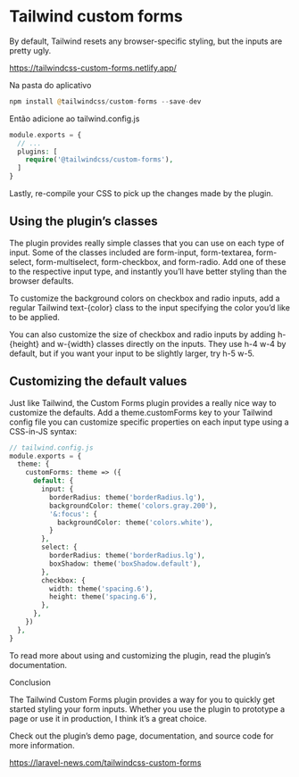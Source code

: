 # Tailwind custom forms

By default, Tailwind resets any browser-specific styling, but the inputs are pretty ugly.

https://tailwindcss-custom-forms.netlify.app/

Na pasta do aplicativo
```php
npm install @tailwindcss/custom-forms --save-dev
```
Então adicione ao tailwind.config.js
```php
module.exports = {
  // ...
  plugins: [
    require('@tailwindcss/custom-forms'),
  ]
}
```
Lastly, re-compile your CSS to pick up the changes made by the plugin.

## Using the plugin’s classes

The plugin provides really simple classes that you can use on each type of input. Some of the classes included are form-input, form-textarea, form-select, form-multiselect, form-checkbox, and form-radio. Add one of these to the respective input type, and instantly you’ll have better styling than the browser defaults.

To customize the background colors on checkbox and radio inputs, add a regular Tailwind text-{color} class to the input specifying the color you’d like to be applied.

You can also customize the size of checkbox and radio inputs by adding h-{height} and w-{width} classes directly on the inputs. They use h-4 w-4 by default, but if you want your input to be slightly larger, try h-5 w-5.

## Customizing the default values

Just like Tailwind, the Custom Forms plugin provides a really nice way to customize the defaults. Add a theme.customForms key to your Tailwind config file you can customize specific properties on each input type using a CSS-in-JS syntax:
```php
// tailwind.config.js
module.exports = {
  theme: {
    customForms: theme => ({
      default: {
        input: {
          borderRadius: theme('borderRadius.lg'),
          backgroundColor: theme('colors.gray.200'),
          '&:focus': {
            backgroundColor: theme('colors.white'),
          }
        },
        select: {
          borderRadius: theme('borderRadius.lg'),
          boxShadow: theme('boxShadow.default'),
        },
        checkbox: {
          width: theme('spacing.6'),
          height: theme('spacing.6'),
        },
      },
    })
  },
}
```
To read more about using and customizing the plugin, read the plugin’s documentation.

Conclusion

The Tailwind Custom Forms plugin provides a way for you to quickly get started styling your form inputs. Whether you use the plugin to prototype a page or use it in production, I think it’s a great choice.

Check out the plugin’s demo page, documentation, and source code for more information.

https://laravel-news.com/tailwindcss-custom-forms 
